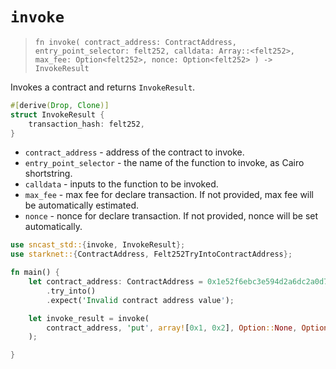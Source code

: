 # `invoke`

> `fn invoke(
    contract_address: ContractAddress,
    entry_point_selector: felt252,
    calldata: Array::<felt252>,
    max_fee: Option<felt252>,
    nonce: Option<felt252>
) -> InvokeResult`

Invokes a contract and returns `InvokeResult`.

```rust
#[derive(Drop, Clone)]
struct InvokeResult {
    transaction_hash: felt252,
}
```

- `contract_address` - address of the contract to invoke.
- `entry_point_selector` - the name of the function to invoke, as Cairo shortstring.
- `calldata` - inputs to the function to be invoked.
- `max_fee` - max fee for declare transaction. If not provided, max fee will be automatically estimated.
- `nonce` - nonce for declare transaction. If not provided, nonce will be set automatically.

```rust
use sncast_std::{invoke, InvokeResult};
use starknet::{ContractAddress, Felt252TryIntoContractAddress};

fn main() {
    let contract_address: ContractAddress = 0x1e52f6ebc3e594d2a6dc2a0d7d193cb50144cfdfb7fdd9519135c29b67e427
        .try_into()
        .expect('Invalid contract address value');

    let invoke_result = invoke(
        contract_address, 'put', array![0x1, 0x2], Option::None, Option::None
    );

}
```

